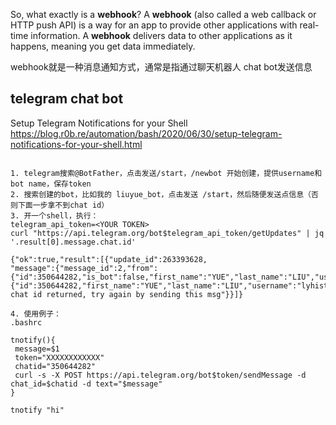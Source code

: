 So, what exactly is a **webhook**? A **webhook** (also called a web callback or HTTP push API) is a way for an app to provide other applications with real-time information. A **webhook** delivers data to other applications as it happens, meaning you get data immediately.

webhook就是一种消息通知方式，通常是指通过聊天机器人 chat bot发送信息

## telegram chat bot

Setup Telegram Notifications for your Shell
https://blog.r0b.re/automation/bash/2020/06/30/setup-telegram-notifications-for-your-shell.html

```

1. telegram搜索@BotFather，点击发送/start，/newbot 开始创建，提供username和bot name，保存token
2. 搜索创建的bot，比如我的 liuyue_bot，点击发送 /start，然后随便发送点信息（否则下面一步拿不到chat id）
3. 开一个shell，执行：
telegram_api_token=<YOUR TOKEN>
curl "https://api.telegram.org/bot$telegram_api_token/getUpdates" | jq '.result[0].message.chat.id'

{"ok":true,"result":[{"update_id":263393628,
"message":{"message_id":2,"from":{"id":350644282,"is_bot":false,"first_name":"YUE","last_name":"LIU","username":"lyhistory","language_code":"en"},"chat":{"id":350644282,"first_name":"YUE","last_name":"LIU","username":"lyhistory","type":"private"},"date":1605021071,"text":"no chat id returned, try again by sending this msg"}}]}

4. 使用例子：
.bashrc

tnotify(){
 message=$1
 token="XXXXXXXXXXXX"
 chatid="350644282"
 curl -s -X POST https://api.telegram.org/bot$token/sendMessage -d chat_id=$chatid -d text="$message"
}

tnotify "hi"
```



